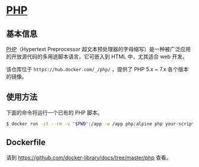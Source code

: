 # [PHP](https://hub.docker.com/_/php/)

## 基本信息

[PHP](https://en.wikipedia.org/wiki/Php)（Hypertext Preprocessor 超文本预处理器的字母缩写）是一种被广泛应用的开放源代码的多用途脚本语言，它可嵌入到 HTML 中，尤其适合 web 开发。

该仓库位于 `https://hub.docker.com/_/php/` ，提供了 PHP 5.x ~ 7.x 各个版本的镜像。

## 使用方法

下面的命令将运行一个已有的 PHP 脚本。

```bash
$ docker run -it --rm -v "$PWD":/app -w /app php:alpine php your-script.php
```

## Dockerfile

请到 https://github.com/docker-library/docs/tree/master/php 查看。
